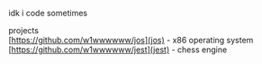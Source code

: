 idk i code sometimes

projects <br>
[https://github.com/w1wwwwww/jos](jos) - x86 operating system <br>
[https://github.com/w1wwwwww/jest](jest) - chess engine
